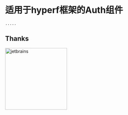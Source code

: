 # 适用于hyperf框架的Auth组件

```
.....
```

## Thanks

<a href="https://www.jetbrains.com" target="_blank">
    <img src="https://raw.githubusercontent.com/guanguans/coole/main/docs/static/jetbrains.png" alt="jetbrains" width="200"/>
</a>

